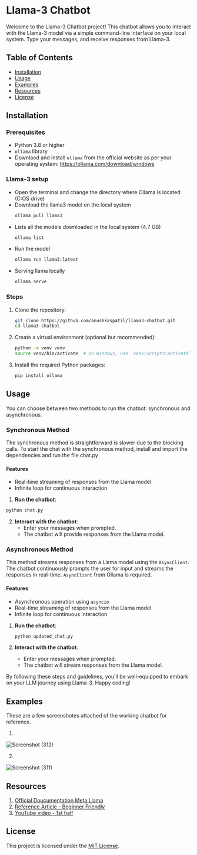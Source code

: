 # Llama-3 Chatbot

Welcome to the Llama-3 Chatbot project! This chatbot allows you to interact with the Llama-3 model via a simple command-line interface on your local system. Type your messages, and receive responses from Llama-3.

## Table of Contents

- [Installation](#installation)
- [Usage](#usage)
- [Examples](#examples)
- [Resources](#resources)
- [License](#license)

## Installation

### Prerequisites

- Python 3.8 or higher
- `ollama` library
- Downlaod and install `ollama` from the official website as per your operating system: https://ollama.com/download/windows

### Llama-3 setup
- Open the terminal and change the directory where Ollama is located (C:OS drive)
- Download the llama3 model on the local system
  ```sh
  ollama pull llama3
  ```
- Lists all the models downloaded in the local system (4.7 GB)
  ```sh
  ollama list
  ```
- Run the model
  ```sh
  ollama run llama3:latest
  ```
- Serving llama locally
  ```sh
  ollama serve
  ```
  
### Steps

1. Clone the repository:
    ```sh
    git clone https://github.com/anushkaspatil/llama3-chatbot.git
    cd llama3-chatbot
    ```

2. Create a virtual environment (optional but recommended):
    ```sh
    python -m venv venv
    source venv/bin/activate  # On Windows, use `venv\Scripts\activate`
    ```

3. Install the required Python packages:
    ```sh
    pip install ollama
    ```
    

## Usage

You can choose between two methods to run the chatbot: synchronous and asynchronous.

### Synchronous Method

The synchronous method is straightforward is slower due to the blocking calls.
To start the chat with the synchronous method, install and import the dependencies and run the file chat.py

#### Features

- Real-time streaming of responses from the Llama model
- Infinite loop for continuous interaction

1. **Run the chatbot**:
  ```sh
  python chat.py
  ```
2. **Interact with the chatbot**:
    - Enter your messages when prompted.
    - The chatbot will provide responses from the Llama model.
  
### Asynchronous Method

This method streams responses from a Llama model using the `AsyncClient`. The chatbot continuously prompts the user for input and streams the responses in real-time.
`AsyncClient` from Ollama is required.

#### Features

- Asynchronous operation using `asyncio`
- Real-time streaming of responses from the Llama model
- Infinite loop for continuous interaction

1. **Run the chatbot**:
    ```bash
    python updated_chat.py
    ```

2. **Interact with the chatbot**:
    - Enter your messages when prompted.
    - The chatbot will stream responses from the Llama model.
  
By following these steps and guidelines, you'll be well-equipped to embark on your LLM journey using Llama-3. Happy coding!


## **Examples**
These are a few screenshotes attached of the working chatbot for reference.

1.
![Screenshot (312)](https://github.com/anushkaspatil/llama3-chatbot/assets/103093836/569693d1-b0fe-4f12-ada2-04ec8b5149d8)



2.
![Screenshot (311)](https://github.com/anushkaspatil/llama3-chatbot/assets/103093836/ba3c156b-6d13-47d3-b7e0-37965433e6fb)


## **Resources**
1. [Official Doucumentation Meta Llama](https://llama.meta.com/docs/get-started/)
2. [Reference Article - Beginner Friendly](https://www.datacamp.com/tutorial/run-llama-3-locally)
3. [YouTube video - 1st half](https://www.youtube.com/watch?v=uxXxXaMpn4M&t=498s)
   

## **License**
This project is licensed under the [MIT License](LICENSE).



